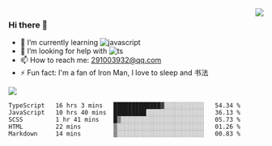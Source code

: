 <img align='right' src='https://github-readme-stats.vercel.app/api?username=niaogege&show_icons=true&theme=radical'/>

### Hi there 👋

- 🌱 I’m currently learning ![javascript](https://img.shields.io/badge/javacript-learn-orange)
- 🤔 I’m looking for help with ![ts](https://img.shields.io/badge/ts-learn-yellow)
- 📫 How to reach me: 291003932@qq.com
- ⚡ Fun fact:  I'm a fan of Iron Man, I love to sleep and 书法

![](https://github-readme-stats.vercel.app/api/top-langs/?username=niaogege&layout=compact)

<!--START_SECTION:waka-->
```text
TypeScript   16 hrs 3 mins   █████████████▓░░░░░░░░░░░   54.34 % 
JavaScript   10 hrs 40 mins  █████████░░░░░░░░░░░░░░░░   36.13 % 
SCSS         1 hr 41 mins    █▒░░░░░░░░░░░░░░░░░░░░░░░   05.73 % 
HTML         22 mins         ▒░░░░░░░░░░░░░░░░░░░░░░░░   01.26 % 
Markdown     14 mins         ▒░░░░░░░░░░░░░░░░░░░░░░░░   00.83 % 
```
<!--END_SECTION:waka-->
